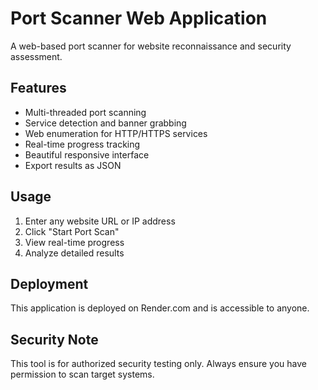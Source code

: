 # Port Scanner Web Application

A web-based port scanner for website reconnaissance and security assessment.

## Features

- Multi-threaded port scanning
- Service detection and banner grabbing
- Web enumeration for HTTP/HTTPS services
- Real-time progress tracking
- Beautiful responsive interface
- Export results as JSON

## Usage

1. Enter any website URL or IP address
2. Click "Start Port Scan"
3. View real-time progress
4. Analyze detailed results

## Deployment

This application is deployed on Render.com and is accessible to anyone.

## Security Note

This tool is for authorized security testing only. Always ensure you have permission to scan target systems.
